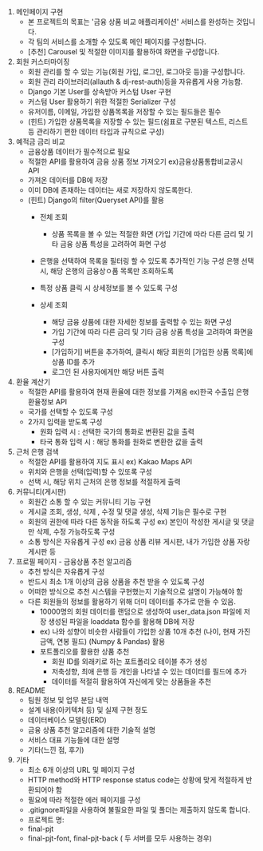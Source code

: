1. 메인페이지 구현
   - 본 프로젝트의 목표는 '금융 상품 비교 애플리케이션' 서비스를 완성하는 것입니다.
   - 각 팀의 서비스를 소개할 수 있도록 메인 페이지를 구성합니다.
   - [추천] Carousel 및 적절한 이미지를 활용하여 화면을 구성합니다.
2. 회원 커스터마이징
   - 회원 관리를 할 수 있는 기능(회원 가입, 로그인, 로그아웃 등)을 구성합니다.
   - 회원 관리 라이브러리(allauth & dj-rest-auth)등을 자유롭게 사용 가능함.
   - Django 기본 User를 상속받아 커스텀 User 구현
   - 커스텀 User 활용하기 위한 적절한 Serializer 구성
   - 유저이름, 이메일, 가입한 상품목록을 저장할 수 있는 필드들은 필수
   - (힌트) 가입한 상품목록을 저장할 수 있는 필드(쉼표로 구분된 텍스트, 리스트 등 관리하기 편한 데이터 타입과 규칙으로 구성)
4. 예적금 금리 비교
   - 금융상품 데이터가 필수적으로 필요
   - 적절한 API를 활용하여 금융 상품 정보 가져오기 ex)금융상품통합비교공시 API
   - 가져온 데이터를 DB에 저장
   - 이미 DB에 존재하는 데이터는 새로 저장하지 않도록한다.
   - (힌트) Django의 filter(Queryset API)를 활용
     - 전체 조회
       - 상품 목록을 볼 수 있는 적절한 화면 (가입 기간에 따라 다른 금리 및 기타 금융 상품 특성을 고려하여 화면 구성
     - 은행을 선택하여 목록을 필터링 할 수 있도록 추가적인 기능 구성 은행 선택 시, 해당 은행의 금융상ㅇ품 목록만 조회하도록
     - 특정 상품 클릭 시 상세정보를 볼 수 있도록 구성
    
     - 상세 조회
       - 해당 금융 상품에 대한 자세한 정보를 출력할 수 있는 화면 구성
       - 가입 기간에 따라 다른 금리 및 기타 금융 상품 특성을 고려하여 화면을 구성
       - [가입하기] 버튼을 추가하여, 클릭시 해당 회원의 [가입한 상품 목록]에 상품 ID를 추가
       - 로그인 된 사용자에게만 해당 버튼 출력
6. 환율 계산기
   - 적절한 API를 활용하여 현재 환율에 대한 정보를 가져옴 ex)한국 수출입 은행 환율정보 API
   - 국가를 선택할 수 있도록 구성
   - 2가지 입력을 받도록 구성
     - 원화 입력 시 : 선택한 국가의 통화로 변환된 값을 출력
     - 타국 통화 입력 시 : 해당 통화를 원화로 변환한 값을 출력 
8. 근처 은행 검색
   - 적절한 API를 활용하여 지도 표시 ex) Kakao Maps API
   - 위치와 은행을 선택(입력)할 수 있또록 구성
   - 선택 시, 해당 위치 근처의 은행 정보를 적절하게 출력
10. 커뮤니티(게시판)
    - 회원간 소통 할 수 있는 커뮤니티 기능 구현
    - 게시글 조회, 생성, 삭제 , 수정 및 댓글 생성, 삭제 기능은 필수로 구현
    - 회원의 권한에 따라 다른 동작을 하도록 구성 ex) 본인이 작성한 게시글 및 댓글만 삭제, 수정 가능하도록 구성
    - 소통 방식은 자유롭게 구성 ex) 금융 상품 리뷰 게시판, 내가 가입한 상품 자랑 게시판 등
12. 프로필 페이지 - 금융상품 추천 알고리즘
    - 추천 방식은 자유롭게 구성
    - 반드시 최소 1개 이상의 금융 상품을 추천 받을 수 있도록 구성
    - 어떠한 방식으로 추천 시스템을 구현했는지 기술적으로 설명이 가능해야 함
    - 다른 회원들의 정보를 활용하기 위해 더미 데이터를 추가로 만들 수 있음.
      - 10000명의 회원 데이터를 랜덤으로 생성하여 user_data.json 파일에 저장 생성된 파일을 loaddata 함수를 활용해 DB에 저장
      - ex) 나와 성향이 비슷한 사람들이 가입한 상품 10개 추천 (나이, 현재 가진 금액, 연봉 필드) (Numpy & Pandas) 활용
      - 포트폴리오를 활용한 상품 추천
        - 회원 ID를 외래키로 하는 포트폴리오 테이블 추가 생성
        - 저축성향, 최애 은행 등 개인을 나타낼 수 있는 데이터를 필드에 추가
        - 데이터를 적절히 활용하여 자신에게 맞는 상품들을 추천 
14. README
    - 팀원 정보 및 업무 분담 내역
    - 설계 내용(아키텍처 등) 및 실제 구현 정도
    - 데이터베이스 모델링(ERD)
    - 금융 상품 추천 알고리즘에 대한 기술적 설명
    - 서비스 대표 기능들에 대한 설명
    - 기타(느낀 점, 후기)
16. 기타
    - 최소 6개 이상의 URL 및 페이지 구성
    - HTTP method와 HTTP response status code는 상황에 맞게 적절하게 반환되어야 함
    - 필요에 따라 적절한 에러 페이지를 구성
    - .gitignore파일을 사용하여 불필요한 파일 및 폴더는 제출하지 않도록 합니다.
    - 프로젝트 명:
    -  final-pjt
    -  final-pjt-font, final-pjt-back ( 두 서버를 모두 사용하는 경우)
